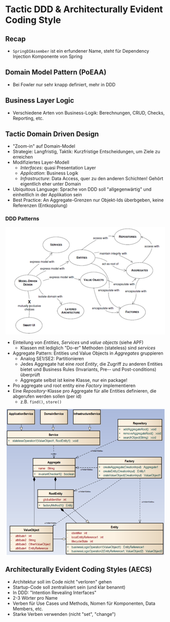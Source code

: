 # Tactic DDD & Architecturally Evident Coding Style
## Recap
- `SpringDIAssember` ist ein erfundener Name, steht für Dependency Injection Komponente von Spring

## Domain Model Pattern (PoEAA)
- Bei Fowler nur sehr knapp definiert, mehr in DDD

## Business Layer Logic
- Verschiedene Arten von Business-Logik: Berechnungen, CRUD, Checks, Reporting, etc.

## Tactic Domain Driven Design
- "Zoom-in" auf Domain-Model
- Strategie: Langfristig, Taktik: Kurzfristige Entscheidungen, um Ziele zu erreichen
- Modifiziertes Layer-Modell
    - *Interfaces*: quasi Presentation Layer
    - *Application*: Business Logik
    - *Infrastructure*: Data Access, quer zu den anderen Schichten! Gehört eigentlich eher unter Domain
- Ubiquitous Language: Sprache von DDD soll "allgegenwärtig" und einheitlich in der Applikation sein
- Best Practice: An Aggregate-Grenzen nur Objekt-Ids überbgeben, keine Referenzen (Entkopplung)

### DDD Patterns

![](img/ddd_patterns.png)

- Einteilung von _Entities_, _Services_ und _value objects_ (siehe APF)
    - Klassen mit lediglich "Do-er" Methoden (stateless) sind _services_
- Aggregate Pattern: Entities und Value Objects in _Aggregates_ gruppieren
    - Analog SE1/SE2: Partitionieren
    - Jedes Aggregate hat eine _root Entity_, die Zugriff zu anderen Entities bietet und Business Rules (Invariants, Pre-- und Post-conditions) überprüft
    - Aggregate selbst ist keine Klasse, nur ein package!
- Pro aggregate und root entity eine _Factory_ implementieren
- Eine _Repository_-Klasse pro Aggregate für alle Entities definieren, die abgerufen werden sollen (per id)
    - z.B. `find()`, `store()`

![](img/ddd_pattern_dynamics.png)

## Architecturally Evident Coding Styles (AECS)
- Architektur soll im Code nicht "verloren" gehen
- Startup-Code soll zentralisiert sein (und klar benannt)
- In DDD: "Intention Revealing Interfaces"
- 2-3 Wörter pro Name
- Verben für Use Cases und Methods, Nomen für Komponenten, Data Members, etc.
- Starke Verben verwenden (nicht "set", "change")
